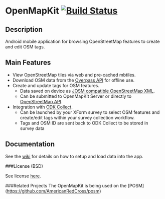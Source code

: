 # OpenMapKit [![Build Status](https://travis-ci.org/onaio/OpenMapKit.svg?branch=master)](https://travis-ci.org/onaio/OpenMapKit)

## Description

Android mobile application for browsing OpenStreetMap features to create and edit OSM tags.

## Main Features
* View OpenStreetMap tiles via web and pre-cached mbtiles.
* Download OSM data from the [Overpass API](https://wiki.openstreetmap.org/wiki/Overpass_API) for offline use.
* Create and update tags for OSM features.
  - Data saved on device as [JOSM compatible OpenStreetMap XML](http://wiki.openstreetmap.org/wiki/JOSM_file_format).
  - Can be submitted to OpenMapKit Server or directly to [OpenStreetMap API](http://wiki.openstreetmap.org/wiki/API_v0.6).
* Integration with [ODK Collect](https://opendatakit.org/use/collect/).  
  - Can be launched by your XForm survey to select OSM features and create/edit tags within your survey collection workflow. 
  - Tags and OSM ID are sent back to ODK Collect to be stored in survey data

## Documentation

See the [wiki](https://github.com/AmericanRedCross/openmapkitandroid/wiki) for details on how to setup and load data into the app.

###License (BSD)

See license [here](https://github.com/AmericanRedCross/openmapkitandroid/blob/master/LICENSE.md).

###Related Projects
The OpenMapKit is being used on the [POSM] (https://github.com/AmericanRedCross/posm)

